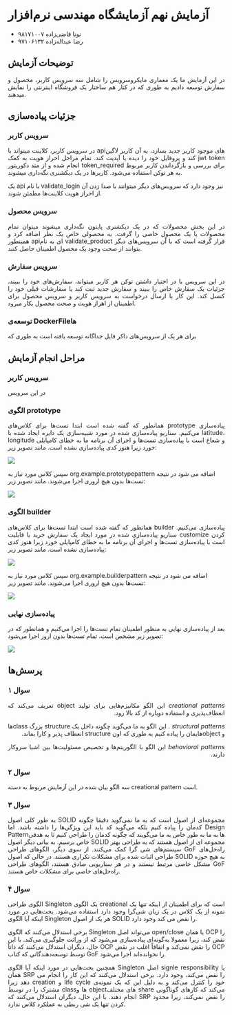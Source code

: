 # آزمایش نهم آزمایشگاه مهندسی نرم‌افزار
- نونا قاضی‌زاده ۹۸۱۷۱۰۰۷
- رضا عبداله‌زاده ۹۷۱۰۶۱۳۲
## توضیحات آزمایش
<p align="justify">
در این آزمایش ما یک معماری مایکروسرویس را شامل سه سرویس کاربر، محصول و سفارش توسعه دادیم به طوری که در کنار هم ساختار یک فروشگاه اینترنتی را نمایش میدهند.
</p>

## جزئیات پیاده‌سازی
### سرویس کاربر
<p align="justify">
در سرویس کاربر، کلاینت میتواند با apiهای موجود
کاربر جدید بسازد، به آن کاربر لاگین کند و پروفایل خود را دیده یا آپدیت کند.
تمام مراحل احراز هویت به کمک jwt token انجام شده و از متد 
دکوریتور token_required برای بررسی و بازگرداندن کاربر مربوط به هر توکن استفاده می‌شود.
کاربرها در یک دیکشنری نگه‌داری میشوند.

یک api با نام validate_login نیز وجود دارد که سرویس‌های دیگر میتوانند با صدا زدن آن از احراز هویت کلاینت‌ها مطمئن شوند.
</p>

### سرویس محصول
<p align="justify">
در این بخش محصولات که در یک دیکشنری پایتون نگه‌داری میشوند میتوان
تمام محصولات یا یک محصول خاصی را گرفت، به محصولی خاص یک نظر اضافه کرد و همینطور apiای به نام validate_product 
قرار  گرفته است که با آن سرویس‌های دیگر بتوانند از صحت وجود یک محصول اطمینان حاصل کنند.
</p>

### سرویس سفارش
<p align="justify">
در این سرویس با در اختیار داشتن توکن هر کاربر میتواند، سفارش‌های خود را ببیند، جزئیات یک سفارش خاص را ببیند و سفارش جدید ثبت کند یا سفارشات قبلی خود را کنسل کند.
این کار با ارسال درخواست به سرویس کاربر و سرویس محصول برای اطمینان از اهراز هویت و صحت محصول بکار میرود.
</p>

### توسعه‌ی DockerFileها
برای هر یک از سرویس‌های داکر فایل جداگانه توسعه یافته است به طوری که 


## مراحل انجام آزمایش

### سرویس کاربر
<p align="justify">
در این سرویس 
  
</p>

### الگوی prototype

<p align="justify">
  همانطور که گفته شده است ابتدا تست‌ها برای کلاس‌های prototype پیاده‌سازی می‌کنیم. سناریو پیاده‌سازی شده در مورد شبیه‌سازی یک دایره ایجاد شده با latitude،  longitude و شعاع است با پیاده‌سازی تست‌ها و اجرای آن برنامه ما به خطای کامپایلی خورد زیرا هنوز کدی پیاده‌سازی نشده است. مانند تصویر زیر:
  
  ![](https://github.com/re0078/SWE_Lab_HW6/assets/59199865/6e64bb04-b496-42a3-b976-995d04d9aad4)

  سپس کلاس‌ مورد نیاز به org.example.prototypepattern اضافه می ‌شود در نتیجه تست‌ها بدون هیچ اروری اجرا می‌شوند. مانند تصویر زیر:
  
![](https://github.com/re0078/SWE_Lab_HW6/assets/59199865/5d02ae1a-e7b1-4d3f-8381-b11f48325fd4)  
</p>

### الگوی builder

<p align="justify">
همانطور که گفته شده است ابتدا تست‌ها برای کلاس‌های builder پیاده‌سازی می‌کنیم. سناریو پیاده‌سازی شده در مورد ایجاد یک سفارش خرید با قابلیت customize کردن است با پیاده‌سازی تست‌ها و اجرای آن برنامه ما به خطای کامپایلی خورد زیرا هنوز کدی پیاده‌سازی نشده است. مانند تصویر زیر:
  
![](https://github.com/re0078/SWE_Lab_HW6/assets/59199865/3bb4047a-0715-4ea0-8da6-8e62b31b8469)
  
سپس کلاس‌ مورد نیاز به org.example.builderpattern اضافه می ‌شود در نتیجه تست‌ها بدون هیچ اروری اجرا می‌شوند. مانند تصویر زیر:
  
![](https://github.com/re0078/SWE_Lab_HW6/assets/59199865/af24cb3c-d3c8-49a4-b3c7-40c61fc9243c)  
  
</p>

### پیاده‌سازی نهایی
<p align="justify">
  بعد از پیاده‌سازی نهایی به منظور اطمینان تمام تست‌ها را اجرا می‌کنیم و همانطور که در تصویر زیر مشخص است، تمام تست‌ها بدون ارور اجرا می‌شود:
  
  ![](https://github.com/re0078/SWE_Lab_HW6/assets/59199865/4971e986-54db-463e-967f-4b7871af2a4d)
  </p>

## پرسش‌ها
### سوال ۱

<p dir="rtl" align="justify">
<i>
creational patterns
</i>
این الگو مکانیزم‌هایی برای تولید object تعریف می‌کند که انعطاف‌پذیری و استفاده دوباره از کد بالا رود.
</p>
  
<p dir="rtl" align="justify">
<i>
structural patterns
</i>.
  این الگو به ما می‌گوید چگونه داخل یک structure بزرگ classها و objectهایمان را پیاده کنیم به طوری که اون structure انعطاف پذیر و کارا بماند.
</p>

<p dir="rtl" align="justify">
<i>
behavioral patterns
</i>
این الگو با الگوریتم‌ها و تخصیص مسئولیت‌ها بین اشیا سروکار دارند.
</p>


### سوال ۲

سه الگو بیان شده در این آزمایش مربوط به دسته creational pattern است.


### سوال ۳
<p align="justify">
به طور کلی اصول SOLID مجموعه‌ای از اصول است که به ما نمی‌گوید دقیقا چگونه کدمان را پیاده کنیم بلکه می‌گوید کد باید این ویژگی‌‌ها را داشته باشد. اما Design Patternها به ما به طور خاص به ما می‌گویند که چگونه کدمان را طراحی کنیم تا به هدفی خاص برسیم.
به بیانی دیگر اصول SOLID مجموعه ای از اصول هستند که به طراحی بهتر سیستم‌های شی گرا کمک می‌کنند. از سوی دیگر، الگوهای طراحی GoF راه‌حل‌های طراحی اثبات شده برای مشکلات تکراری هستند. در حالی که اصول SOLID به هیچ حوزه مشکل خاصی مرتبط نیستند و در هر سناریویی صادق هستند، الگوهای طراحی GoF راه‌حل‌های خاصی برای مشکلات خاص هستند.
</p>

### سوال ۴
<p align="justify">
  الگوی طراحی Singleton یک الگوی creational است که برای اطمینان از اینکه تنها یک نمونه از یک کلاس در یک زبان شی‌گرا وجود دارد استفاده می‌شود. بحث‌هایی در مورد اینکه آیا الگوی Singleton هر یک از اصول SOLID را نقض می کند وجود دارد.
</p>
<p align="justify">
  برخی استدلال می‌کنند که الگوی Singleton می‌تواند اصل open/close یا همان OCP را نقض کند، زیرا معمولا به‌گونه‌ای پیاده‌سازی می‌شود که از وراثت جلوگیری می‌کند. با این حال، دیگران استدلال می‌کنند که ذاتاً OCP را نقض نمی‌کند و اتفاقاً اغلب در نقض OCP توسط توسعه‌دهندگانی که کتاب GoF را نخوانده‌اند اجرا می‌شود.
</p>
<p align="justify">
همچنین بحث‌هایی در مورد اینکه آیا الگوی Singleton اصل signle responsibility یا همان SRP را نقض می‌کند، وجود دارد. برخی استدلال می‌کنند که این کار را انجام می دهد زیرا creation و life cycle خود را کنترل می‌کند و به دلیل این که یک نمونه‌ی مشترک را در توسط classها و objectهای مختلف share می‌کند که کار‌های گوناگونی انجام دهند. با این حال، دیگران استدلال می‌کنند که SRP را نقض نمی‌کند، زیرا محدود کردن تنها یک شی ربطی به عملکرد کلاس ندارد.
</p>





